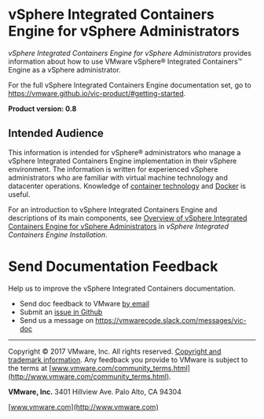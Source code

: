 # vSphere Integrated Containers Engine for vSphere Administrators

*vSphere Integrated Containers Engine for vSphere Administrators* provides information about how to use VMware vSphere&reg; Integrated Containers&trade; Engine as a vSphere administrator.

For the full vSphere Integrated Containers Engine documentation set, go to https://vmware.github.io/vic-product/#getting-started.

**Product version: 0.8**

## Intended Audience

This information is intended for vSphere&reg; administrators who manage a vSphere Integrated Containers Engine implementation in their vSphere environment. The information is written for experienced vSphere  administrators who are familiar with virtual machine technology and datacenter operations. Knowledge of [container technology](https://en.wikipedia.org/wiki/Operating-system-level_virtualization) and [Docker](https://docs.docker.com/) is useful.

For an introduction to vSphere Integrated Containers Engine and descriptions of its main components, see [Overview of vSphere Integrated Containers Engine for vSphere Administrators](../vic_installation/introduction.html) in *vSphere Integrated Containers Engine Installation*.

# Send Documentation Feedback #

Help us to improve the vSphere Integrated Containers documentation. 

- Send doc feedback to VMware <a href="mailto:docfeedback@vmware.com?subject=vSphere Integrated Containers&body=Please include the document name, HTML link, PDF page number, and section heading in your feedback. Thank you!">by email</a>
- Submit an [issue in Github](https://github.com/vmware/vic-product/issues)
- Send us a message on https://vmwarecode.slack.com/messages/vic-doc

----------

Copyright &copy; 2017 VMware, Inc. All rights reserved. [Copyright and trademark information](http://pubs.vmware.com/copyright-trademark.html). Any feedback you provide to VMware is subject to the terms at [www.vmware.com/community_terms.html](http://www.vmware.com/community_terms.html).

**VMware, Inc.**
3401 Hillview Ave.
Palo Alto, CA 94304

[www.vmware.com](http://www.vmware.com)

